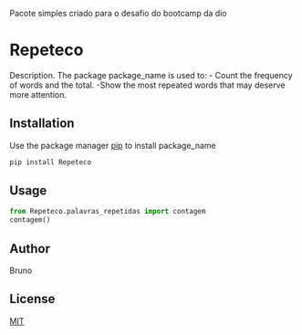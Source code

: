 Pacote simples criado para o desafio do bootcamp da dio

# Repeteco

Description. 
The package package_name is used to:
	- Count the frequency of words and the total.
	-Show the most repeated words that may deserve more attention.

## Installation

Use the package manager [pip](https://pip.pypa.io/en/stable/) to install package_name

```bash
pip install Repeteco
```

## Usage

```python
from Repeteco.palavras_repetidas import contagem
contagem()
```

## Author
Bruno

## License
[MIT](https://choosealicense.com/licenses/mit/)
